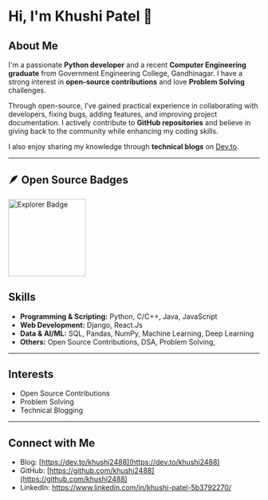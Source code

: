 # Hi, I'm Khushi Patel 👋

## About Me  

I'm a passionate **Python developer** and a recent **Computer Engineering graduate** from Government Engineering College, Gandhinagar. I have a strong interest in **open-source contributions** and love **Problem Solving** challenges.  

Through open-source, I’ve gained practical experience in collaborating with developers, fixing bugs, adding features, and improving project documentation. I actively contribute to **GitHub repositories** and believe in giving back to the community while enhancing my coding skills.  

I also enjoy sharing my knowledge through **technical blogs** on [Dev.to](https://dev.to/khushi2488).  

---

## 🪶 Open Source Badges  

<div style="display:flex; align-items:center; gap: 10px;">
  <a href="https://gssoc.girlscript.tech/leaderboard">
    <img src="https://raw.githubusercontent.com/GSSoC24/Postman-Challenge/main/docs/assets/1.png" width="155px" height="155px" alt="Explorer Badge" />
  </a>
</div>



## Skills
- **Programming & Scripting:** Python, C/C++, Java, JavaScript  
- **Web Development:** Django, React.Js 
- **Data & AI/ML:** SQL, Pandas, NumPy, Machine Learning, Deep Learning
- **Others:** Open Source Contributions, DSA, Problem Solving,  

---

## Interests
- Open Source Contributions
- Problem Solving
- Technical Blogging  

---

## Connect with Me
- Blog: [https://dev.to/khushi2488](https://dev.to/khushi2488)  
- GitHub: [https://github.com/khushi2488](https://github.com/khushi2488)  
- LinkedIn: https://www.linkedin.com/in/khushi-patel-5b3792270/ 


